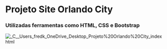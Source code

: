 # Projeto Site Orlando City

### Utilizadas ferramentas como HTML, CSS e Bootstrap

![_C__Users_fredk_OneDrive_Desktop_Projeto%20Orlando%20City_index html](https://user-images.githubusercontent.com/98132302/155980201-5af1102b-55aa-489d-948c-4550f1b43558.png)
